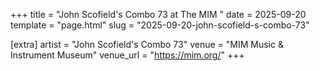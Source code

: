 +++
title = "John Scofield's Combo 73 at The MIM "
date = 2025-09-20
template = "page.html"
slug = "2025-09-20-john-scofield-s-combo-73"

[extra]
artist = "John Scofield's Combo 73"
venue = "MIM Music & Instrument Museum"
venue_url = "https://mim.org/"
+++
